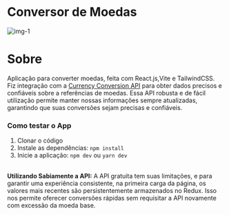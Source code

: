 # Conversor de Moedas

<div>
  <img alt="img-1" src="https://i.imgur.com/50ATCIs.png" />
</div>

# Sobre

Aplicação para converter moedas, feita com React.js,Vite e TailwindCSS. Fiz integração com a [Currency Conversion API](https://currencyapi.com/) para obter dados precisos e confiáveis sobre a referências de moedas. Essa API robusta e de fácil utilização permite manter nossas informações sempre atualizadas, garantindo que suas conversões sejam precisas e confiáveis.

### Como testar o App

1. Clonar o código
   <br />
2. Instale as dependências: `npm install`
   <br />
3. Inicie a aplicação: `npm dev` ou `yarn dev`

<br />
<b>Utilizando Sabiamente a API:</b> 
A API gratuita tem suas limitações, e para garantir uma experiência consistente, na primeira carga da página, os valores mais recentes são persistentemente armazenados no Redux. Isso nos permite oferecer conversões rápidas sem requisitar a API novamente com excessão da moeda base.
